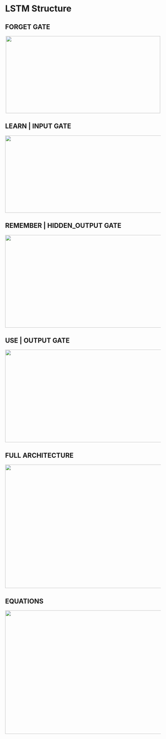 # LSTM Structure

## FORGET GATE

<p align = 'center'>
<img src = 'https://user-images.githubusercontent.com/72727518/121863674-b89b6400-cd19-11eb-9879-8134d4a2ff2e.png' width="500" height="250">
</p>

## LEARN | INPUT GATE

<p align = 'center'>
<img src = 'https://user-images.githubusercontent.com/72727518/121855413-ee881a80-cd10-11eb-820e-89eb3cc13793.png' width="700" height="250">
</p>

## REMEMBER | HIDDEN_OUTPUT GATE

<p align = 'center'>
<img src = 'https://user-images.githubusercontent.com/72727518/121855441-f647bf00-cd10-11eb-976b-bc118126d5ed.png' width="600" height="300">
</p>

## USE | OUTPUT GATE

<p align = 'center'>
<img src = 'https://user-images.githubusercontent.com/72727518/121855459-fcd63680-cd10-11eb-92f2-0076cd825aea.png' width="600" height="300">
</p>

## FULL ARCHITECTURE
<p align = 'center'>
<img src = 'https://user-images.githubusercontent.com/72727518/121926306-75fa7b80-cd5b-11eb-9488-323934c67627.png' width="700" height="400">
</p>

## EQUATIONS

<p align = 'center'>
<img src = 'https://user-images.githubusercontent.com/72727518/121926014-1ef4a680-cd5b-11eb-8725-1577d8f3028c.png' width="700" height="400">
</p>


